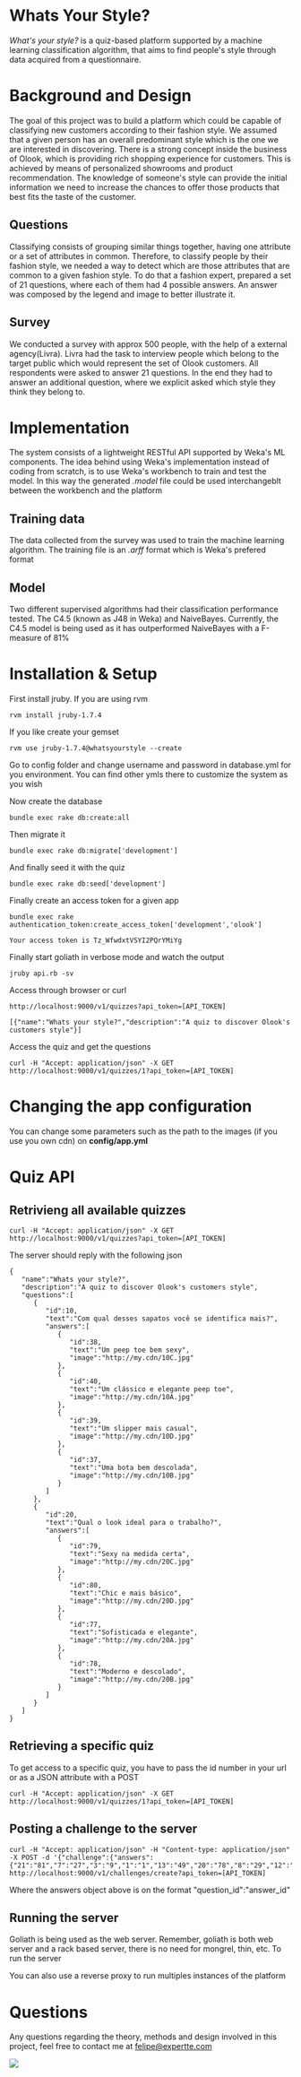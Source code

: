# Whats Your Style?

_What's your style?_ is a quiz-based platform supported by a machine learning classification algorithm, that aims to find people's style through data acquired from a questionnaire.

# Background and Design

The goal of this project was to build a platform which could be capable of classifying new customers according to their fashion style. We assumed that a given person has an overall predominant style which is the one we are interested in discovering. 
There is a strong concept inside the business of Olook, which is providing rich shopping experience for customers. This is achieved by means of personalized showrooms and product recommendation. The knowledge of someone's style can provide the initial information we need to increase the chances to offer those products that best fits the taste of the customer.


## Questions

Classifying consists of grouping similar things together, having one attribute or a set of attributes in common. Therefore, to classify people by their fashion style, we needed a way to detect which are those attributes that are common to a given fashion style. To do that a fashion expert, prepared a set of 21 questions, where each of them had 4 possible answers. An answer was composed by the legend and image to better illustrate it.

## Survey

We conducted a survey with approx 500 people, with the help of a external agency(Livra). Livra had the task to interview people which belong to the target public which would represent the set of Olook customers. 
All respondents were asked to answer 21 questions. In the end they had to answer an additional question, where we explicit asked which style they think they belong to.

# Implementation

The system consists of a lightweight RESTful API supported by Weka's ML components. The idea behind using Weka's implementation instead of coding from scratch, is to use Weka's workbench to train and test the model. In this way the generated _.model_ file could be used interchangeblt between the workbench and the platform

## Training data

The data collected from the survey was used to train the machine learning algorithm. The training file is an _.arff_ format which is 
Weka's prefered format

## Model

Two different supervised algorithms had their classification performance tested. The C4.5 (known as J48 in Weka) and NaiveBayes. Currently, the C4.5 model is being used as it has outperformed NaiveBayes with a F-measure of 81%

# Installation & Setup

First install jruby. If you are using rvm

    rvm install jruby-1.7.4

If you like create your gemset

    rvm use jruby-1.7.4@whatsyourstyle --create

Go to config folder and change username and password in database.yml for you environment. You can
find other ymls there to customize the system as you wish

Now create the database

    bundle exec rake db:create:all

Then migrate it
  
    bundle exec rake db:migrate['development']

And finally seed it with the quiz

    bundle exec rake db:seed['development']

Finally create an access token for a given app 

    bundle exec rake authentication_token:create_access_token['development','olook']
  
    Your access token is Tz_WfwdxtVSYI2PQrYMiYg

Finally start goliath in verbose mode and watch the output

    jruby api.rb -sv

Access through browser or curl
  
    http://localhost:9000/v1/quizzes?api_token=[API_TOKEN]

    [{"name":"Whats your style?","description":"A quiz to discover Olook's customers style"}]

Access the quiz and get the questions

    curl -H "Accept: application/json" -X GET http://localhost:9000/v1/quizzes/1?api_token=[API_TOKEN]

# Changing the app configuration

You can change some parameters such as the path to the images (if you use you
own cdn) on __config/app.yml__


# Quiz API

## Retrivieng all available quizzes
  
    curl -H "Accept: application/json" -X GET http://localhost:9000/v1/quizzes?api_token=[API_TOKEN]

The server should reply with the following json

    {
       "name":"Whats your style?",
       "description":"A quiz to discover Olook's customers style",
       "questions":[
          {
             "id":10,
             "text":"Com qual desses sapatos você se identifica mais?",
             "answers":[
                {
                   "id":38,
                   "text":"Um peep toe bem sexy",
                   "image":"http://my.cdn/10C.jpg"
                },
                {
                   "id":40,
                   "text":"Um clássico e elegante peep toe",
                   "image":"http://my.cdn/10A.jpg"
                },
                {
                   "id":39,
                   "text":"Um slipper mais casual",
                   "image":"http://my.cdn/10D.jpg"
                },
                {
                   "id":37,
                   "text":"Uma bota bem descolada",
                   "image":"http://my.cdn/10B.jpg"
                }
             ]
          },
          {
             "id":20,
             "text":"Qual o look ideal para o trabalho?",
             "answers":[
                {
                   "id":79,
                   "text":"Sexy na medida certa",
                   "image":"http://my.cdn/20C.jpg"
                },
                {
                   "id":80,
                   "text":"Chic e mais básico",
                   "image":"http://my.cdn/20D.jpg"
                },
                {
                   "id":77,
                   "text":"Sofisticada e elegante",
                   "image":"http://my.cdn/20A.jpg"
                },
                {
                   "id":78,
                   "text":"Moderno e descolado",
                   "image":"http://my.cdn/20B.jpg"
                }
             ]
          }
       ]
    }

## Retrieving a specific quiz

To get access to a specific quiz, you have to pass the id number in your url or as a JSON attribute with a POST

    curl -H "Accept: application/json" -X GET http://localhost:9000/v1/quizzes/1?api_token=[API_TOKEN]

## Posting a challenge to the server

    curl -H "Accept: application/json" -H "Content-type: application/json" -X POST -d '{"challenge":{"answers":{"21":"81","7":"27","3":"9","1":"1","13":"49","20":"78","8":"29","12":"47","18":"69","10":"37","11":"43"}}}' http://localhost:9000/v1/challenges/create?api_token=[API_TOKEN]

Where the answers object above is on the format "question\_id":"answer\_id"

## Running the server

Goliath is being used as the web server. Remember, goliath is both web server and a rack based server, there is no need for mongrel, thin, etc.
To run the server

    
You can also use a reverse proxy to run multiples instances of the platform


# Questions

Any questions regarding the theory, methods and design involved in this project, feel free to contact me at felipe@expertte.com

[<img src="http://www.expertte.com/assets/expertte_logo.png">](http://expertte.com/)

